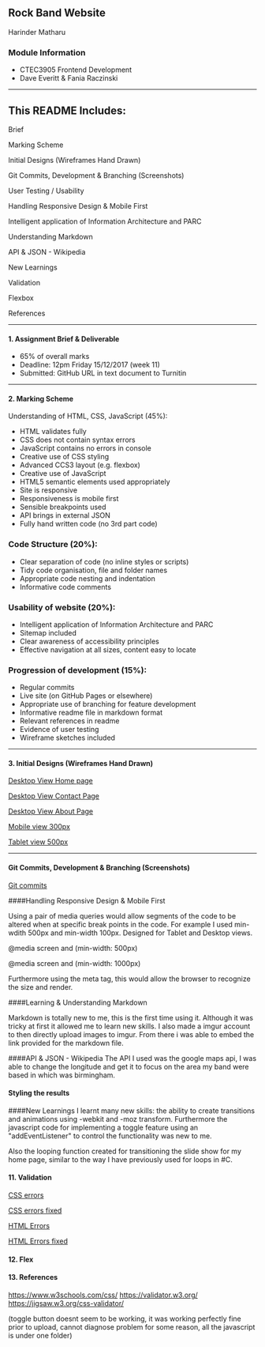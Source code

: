 ## Rock Band Website
Harinder Matharu


### Module Information
 - CTEC3905 Frontend Development
 - Dave Everitt & Fania Raczinski

---
## This README Includes:

 Brief

 Marking Scheme
 
Initial Designs (Wireframes Hand Drawn)
 
Git Commits, Development & Branching (Screenshots)
 
User Testing / Usability
 
Handling Responsive Design & Mobile First
 
Intelligent application of Information Architecture 
and PARC
 
Understanding Markdown 

API & JSON - Wikipedia

New Learnings

Validation

Flexbox
 
References

---
#### 1. Assignment Brief & Deliverable

* 65% of overall marks
* Deadline: 12pm Friday 15/12/2017 (week 11)
* Submitted: GitHub URL in text document to Turnitin


---
#### 2. Marking Scheme

 Understanding of HTML, CSS, JavaScript (45%):

- HTML validates fully
- CSS does not contain syntax errors
- JavaScript contains no errors in console
- Creative use of CSS styling
- Advanced CCS3 layout (e.g. flexbox)
- Creative use of JavaScript
- HTML5 semantic elements used appropriately
- Site is responsive
- Responsiveness is mobile first
- Sensible breakpoints used
- API brings in external JSON
- Fully hand written code (no 3rd part code)

### Code Structure (20%):

- Clear separation of code (no inline styles or scripts)
- Tidy code organisation, file and folder names
- Appropriate code nesting and indentation
- Informative code comments

### Usability of website (20%):

- Intelligent application of Information Architecture and PARC
- Sitemap included
- Clear awareness of accessibility principles
- Effective navigation at all sizes, content easy to locate

### Progression of development (15%):

- Regular commits
- Live site (on GitHub Pages or elsewhere)
- Appropriate use of branching for feature development
- Informative readme file in markdown format
- Relevant references in readme
- Evidence of user testing
- Wireframe sketches included

---

#### 3. Initial Designs (Wireframes Hand Drawn) 

[Desktop View Home page ](https://i.imgur.com/S4ZuLb8.jpg?1)

[Desktop View Contact Page](https://i.imgur.com/cQMaRGe.jpg?1)

[Desktop View About Page](https://i.imgur.com/rqZ8GAT.jpg?1)

[Mobile view 300px](https://i.imgur.com/qxkE3Jc.jpg?1)

[Tablet view 500px](https://i.imgur.com/SnzNFHV.jpg?1)

---
#### Git Commits, Development & Branching (Screenshots)

[Git commits](https://i.imgur.com/I4tLOx1.png)


####Handling Responsive Design & Mobile First

Using a pair of media queries would allow segments of the code to be altered when at specific break points in the code. For example I used min-wdith 500px and min-width 100px. Designed for Tablet and Desktop views.

@media screen and (min-width: 500px)

@media screen and (min-width: 1000px)

Furthermore using the meta tag, this would allow the browser to recognize the size and render.
 
<meta name="viewport" content="width=device-width, initial-scale=1">


####Learning & Understanding Markdown 

Markdown is totally new to me, this is the first time using it. Although it was tricky at first it allowed me to learn new skills. I also made a imgur account to then directly upload images to imgur. From there i was able to embed the link provided for the markdown file.

####API & JSON - Wikipedia
The API I used was the google maps api, I was able to change the longitude and get it to focus on the area my band were based in which was birmingham.



#### Styling the results


####New Learnings
I learnt many new skills: the ability to create transitions and animations using -webkit and -moz transform. Furthermore the javascript code for implementing a toggle feature using an "addEventListener" to control the functionality was new to me. 

Also the looping function created for transitioning the slide show for my home page, similar to the way I have previously used for loops in #C.


#### 11. Validation
[CSS errors](https://i.imgur.com/pdbcGPO.png)

[CSS errors fixed](https://i.imgur.com/6Ki77Ab.png)

[HTML Errors](https://i.imgur.com/drdtR8A.png)

[HTML Errors fixed](https://i.imgur.com/wRfYQwv.png)

#### 12. Flex



#### 13. References
https://www.w3schools.com/css/
https://validator.w3.org/
https://jigsaw.w3.org/css-validator/

(toggle button doesnt seem to be working, it was working perfectly fine prior to upload, cannot diagnose problem for some reason, all the javascript is under one folder)